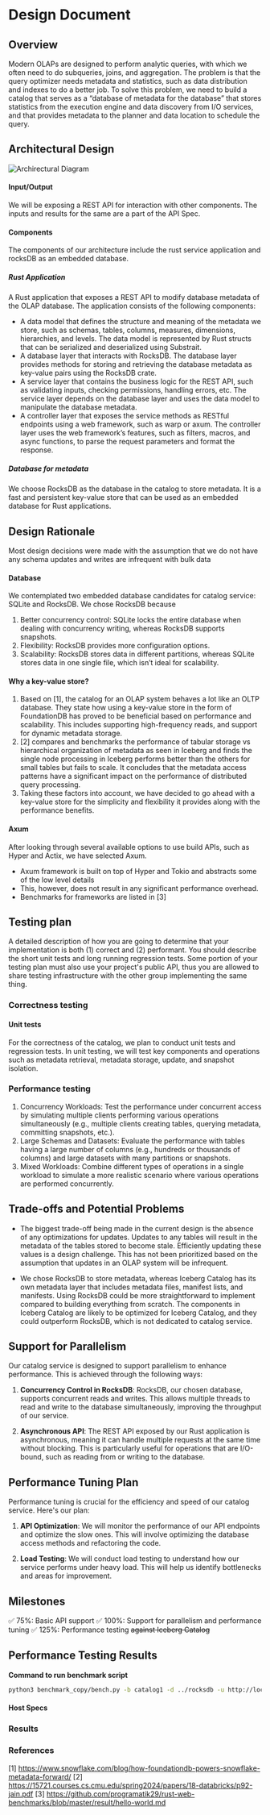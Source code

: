 # Design Document

## Overview

Modern OLAPs are designed to perform analytic queries, with which we often need to do subqueries, joins, and aggregation. The problem is that the query optimizer needs metadata and statistics, such as data distribution and indexes to do a better job. To solve this problem, we need to build a catalog that serves as a “database of metadata for the database” that stores statistics from the execution engine and data discovery from I/O services, and that provides metadata to the planner and data location to schedule the query.

## Architectural Design

![Archirectural Diagram](https://github.com/teyenc/15721_catalog_private/assets/56297484/706e834b-9983-4de2-ad28-2c0e4acf3fd2)

#### Input/Output

We will be exposing a REST API for interaction with other components. The inputs and results for the same are a part of the API Spec.

#### Components

The components of our architecture include the rust service application and rocksDB as an embedded database.

##### Rust Application

A Rust application that exposes a REST API to modify database metadata of the OLAP database. The application consists of the following components:

- A data model that defines the structure and meaning of the metadata we store, such as schemas, tables, columns, measures, dimensions, hierarchies, and levels. The data model is represented by Rust structs that can be serialized and deserialized using Substrait.
- A database layer that interacts with RocksDB. The database layer provides methods for storing and retrieving the database metadata as key-value pairs using the RocksDB crate.
- A service layer that contains the business logic for the REST API, such as validating inputs, checking permissions, handling errors, etc. The service layer depends on the database layer and uses the data model to manipulate the database metadata.
- A controller layer that exposes the service methods as RESTful endpoints using a web framework, such as warp or axum. The controller layer uses the web framework’s features, such as filters, macros, and async functions, to parse the request parameters and format the response.

##### Database for metadata

We choose RocksDB as the database in the catalog to store metadata. It is a fast and persistent key-value store that can be used as an embedded database for Rust applications.


## Design Rationale

Most design decisions were made with the assumption that we do not have any schema updates and writes are infrequent with bulk data

#### Database

We contemplated two embedded database candidates for catalog service: SQLite and RocksDB. We chose RocksDB because

1. Better concurrency control: SQLite locks the entire database when dealing with concurrency writing, whereas RocksDB supports snapshots.
2. Flexibility: RocksDB provides more configuration options.
3. Scalability: RocksDB stores data in different partitions, whereas SQLite stores data in one single file, which isn’t ideal for scalability.

#### Why a key-value store?

1. Based on [1], the catalog for an OLAP system behaves a lot like an OLTP database. They state how using a key-value store in the form of FoundationDB has proved to be beneficial based on performance and scalability. This includes supporting high-frequency reads, and support for dynamic metadata storage.
2. [2] compares and benchmarks the performance of tabular storage vs hierarchical organization of metadata as seen in Iceberg and finds the single node processing in Iceberg performs better than the others for small tables but fails to scale. It concludes that the metadata access patterns have a significant impact on the performance of distributed query processing.
3. Taking these factors into account, we have decided to go ahead with a key-value store for the simplicity and flexibility it provides along with the performance benefits.

#### Axum

After looking through several available options to use build APIs, such as Hyper and Actix, we have selected Axum.

- Axum framework is built on top of Hyper and Tokio and abstracts some of the low level details
- This, however, does not result in any significant performance overhead.
- Benchmarks for frameworks are listed in [3]

## Testing plan

A detailed description of how you are going to determine that your implementation is both (1) correct and (2) performant. You should describe the short unit tests and long running regression tests. Some portion of your testing plan must also use your project's public API, thus you are allowed to share testing infrastructure with the other group implementing the same thing.

### Correctness testing

#### Unit tests

For the correctness of the catalog, we plan to conduct unit tests and regression tests. In unit testing, we will test key components and operations such as metadata retrieval, metadata storage, update, and snapshot isolation.


### Performance testing
1. Concurrency Workloads: Test the performance under concurrent access by simulating multiple clients performing various operations simultaneously (e.g., multiple clients creating tables, querying metadata, committing snapshots, etc.).
2. Large Schemas and Datasets: Evaluate the performance with tables having a large number of columns (e.g., hundreds or thousands of columns) and large datasets with many partitions or snapshots.
3. Mixed Workloads: Combine different types of operations in a single workload to simulate a more realistic scenario where various operations are performed concurrently.


## Trade-offs and Potential Problems
- The biggest trade-off being made in the current design is the absence of any optimizations for updates. Updates to any tables will result in the metadata of the tables stored to become stale. Efficiently updating these values is a design challenge. This has not been prioritized based on the assumption that updates in an OLAP system will be infrequent.

- We chose RocksDB to store metadata, whereas Iceberg Catalog has its own metadata layer that includes metadata files, manifest lists, and manifests. Using RocksDB could be more straightforward to implement compared to building everything from scratch. The components in Iceberg Catalog are likely to be optimized for Iceberg Catalog, and they could outperform RocksDB, which is not dedicated to catalog service.

## Support for Parallelism
Our catalog service is designed to support parallelism to enhance performance. This is achieved through the following ways:
1. **Concurrency Control in RocksDB**: RocksDB, our chosen database, supports concurrent reads and writes. This allows multiple threads to read and write to the database simultaneously, improving the throughput of our service.

2. **Asynchronous API**: The REST API exposed by our Rust application is asynchronous, meaning it can handle multiple requests at the same time without blocking. This is particularly useful for operations that are I/O-bound, such as reading from or writing to the database.


## Performance Tuning Plan
Performance tuning is crucial for the efficiency and speed of our catalog service. Here's our plan:

1. **API Optimization**: We will monitor the performance of our API endpoints and optimize the slow ones. This will involve optimizing the database access methods and refactoring the code.

1. **Load Testing**: We will conduct load testing to understand how our service performs under heavy load. This will help us identify bottlenecks and areas for improvement.

## Milestones

:white_check_mark: 75%: Basic API support
:white_check_mark: 100%: Support for parallelism and performance tuning
:white_check_mark: 125%: Performance testing ~~against Iceberg Catalog~~

## Performance Testing Results

**Command to run benchmark script**
```sh
python3 benchmark_copy/bench.py -b catalog1 -d ../rocksdb -u http://localhost:3000 -n 100 -t 10000 -r 50 -p
```
#### Host Specs
### Results

### References

[1] https://www.snowflake.com/blog/how-foundationdb-powers-snowflake-metadata-forward/
[2] https://15721.courses.cs.cmu.edu/spring2024/papers/18-databricks/p92-jain.pdf
[3] https://github.com/programatik29/rust-web-benchmarks/blob/master/result/hello-world.md
